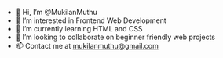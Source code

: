 - 👋 Hi, I’m @MukilanMuthu
- 👀 I’m interested in Frontend Web Development
- 🌱 I’m currently learning HTML and CSS
- 💞️ I’m looking to collaborate on beginner friendly web projects
- 📫 Contact me at mukilanmuthu@gmail.com

<!---
MukilanMuthu/MukilanMuthu is a ✨ special ✨ repository because its `README.md` (this file) appears on your GitHub profile.
You can click the Preview link to take a look at your changes.
--->

